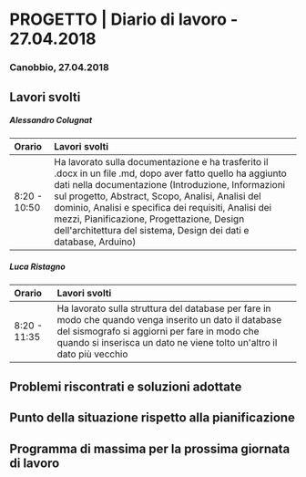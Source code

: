 # PROGETTO | Diario di lavoro - 27.04.2018

### Canobbio, 27.04.2018


## Lavori svolti


##### Alessandro Colugnat
| **Orario**     | **Lavori svolti** |
| :------------- | :---------------- |
| 8:20 - 10:50   | Ha lavorato sulla documentazione e ha trasferito il .docx in un file .md, dopo aver fatto quello ha aggiunto dati nella documentazione (Introduzione, Informazioni sul progetto, Abstract, Scopo, Analisi, Analisi del dominio, Analisi e specifica dei requisiti, Analisi dei mezzi, Pianificazione, Progettazione, Design dell'architettura del sistema, Design dei dati e database, Arduino)  |


##### Luca Ristagno
| **Orario**     | **Lavori svolti** |
| :------------- | :------------- |
| 8:20 - 11:35  |  Ha lavorato sulla struttura del database per fare in modo che quando venga inserito un dato il database del sismografo si aggiorni per fare in modo che quando si inserisca un dato ne viene tolto un'altro il dato più vecchio  |


##  Problemi riscontrati e soluzioni adottate


##  Punto della situazione rispetto alla pianificazione


## Programma di massima per la prossima giornata di lavoro
